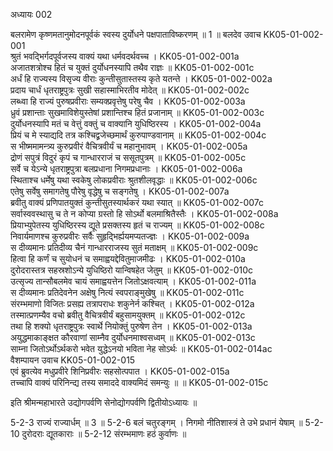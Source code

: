 अध्यायः 002

बलरामेण कृष्णमतानुमोदनपूर्वकं स्वस्य दुर्योधने पक्षपाताविष्करणम् ॥ 1 ॥
बलदेव उवाच 	KK05-01-002-001  
श्रुतं भवद्भिर्गदपूर्वजस्य वाक्यं यथा धर्मवदर्थवच्च ।	KK05-01-002-001a  
अजातशत्रोश्च हितं च युक्तं दुर्योधनस्यापि तथैव राज्ञः ॥	KK05-01-002-001c  
अर्धं हि राज्यस्य विसृज्य वीराः कुन्तीसुतास्तस्य कृते यतन्ते ।	KK05-01-002-002a  
प्रदाय चार्धं धृतराष्ट्रपुत्रः सुखी सहास्माभिरतीव मोदेत् ॥	KK05-01-002-002c  
लब्ध्वा हि राज्यं पुरुषप्रवीराः सम्यक्प्रवृत्तेषु परेषु चैव ।	KK05-01-002-003a  
ध्रुवं प्रशान्ताः सुखमाविशेयुस्तेषां प्रशान्तिश्च हितं प्रजानाम् ॥	KK05-01-002-003c  
दुर्योधनस्यापि मतं च वेत्तुं वक्तुं च वाक्यानि युधिष्ठिरस्य ।	KK05-01-002-004a  
प्रियं च मे स्याद्यदि तत्र कश्चिद्व्रजेच्छमार्थं कुरुपाण्डवानाम् ॥	KK05-01-002-004c  
स भीष्ममामन्त्र्य कुरुप्रवीरं वैचित्रवीर्यं च महानुभावम् ।	KK05-01-002-005a  
द्रोणं सपुत्रं विदुरं कृपं च गान्धारराजं च ससूतपुत्रम् ॥	KK05-01-002-005c  
सर्वे च येऽन्ये धृतराष्ट्रपुत्रा बलप्रधाना निगमप्रधानाः ।	KK05-01-002-006a  
स्थिताश्च धर्मेषु यथा स्वकेषु लोकप्रवीराः श्रुतशीलवृद्धाः ॥	KK05-01-002-006c  
एतेषु सर्वेषु समागतेषु पौरेषु वृद्धेषु च सङ्गतेषु ।	KK05-01-002-007a  
ब्रवीतु वाक्यं प्रणिपातयुक्तं कुन्तीसुतस्यार्थकरं यथा स्यात् ॥	KK05-01-002-007c  
सर्वास्ववस्थासु च ते न कोप्या ग्रस्तो हि सोऽर्थो बलमाश्रितैस्तैः ।	KK05-01-002-008a  
प्रियाभ्युपेतस्य युधिष्ठिरस्य द्यूते प्रसक्तस्य हृतं च राज्यम् ॥	KK05-01-002-008c  
निवार्यमाणश्च कुरुप्रवीरः सर्वैः सुहृद्भिर्ह्ययमप्यतज्ज्ञः ।	KK05-01-002-009a  
स दीव्यमानः प्रतिदीव्य चैनं गान्धारराजस्य सुतं मताक्षम् ॥	KK05-01-002-009c  
हित्वा हि कर्णं च सुयोधनं च समाह्वयद्देवितुमाजमीढः ।	KK05-01-002-010a  
दुरोदरास्तत्र सहस्रशोऽन्ये युधिष्ठिरो यान्विषहेत जेतुम् ॥	KK05-01-002-010c  
उत्सृज्य तान्सौबलमेव चायं समाह्वयत्तेन जितोऽक्षवत्याम् ।	KK05-01-002-011a  
स दीव्यमानः प्रतिदेवनेन अक्षेषु नित्यं स्वपराङ्मुखेषु ॥	KK05-01-002-011c  
संरम्भमाणो विजितः प्रसह्य तत्रापराधः शकुनेर्न कश्चित् ।	KK05-01-002-012a  
तस्मात्प्रणम्यैव वचो ब्रवीतु वैचित्रवीर्यं बहुसामयुक्तम् ॥	KK05-01-002-012c  
तथा हि शक्यो धृतराष्ट्रपुत्रः स्वार्थे नियोक्तुं पुरुषेण तेन ।	KK05-01-002-013a  
अयुद्धमाकाङ्क्षत कौरवाणां साम्नैव दुर्योधनमाश्वसध्वम् ॥	KK05-01-002-013c  
साम्ना जितोऽर्थोऽर्थकरो भवेत युद्धेऽनयो भविता नेह सोऽर्थः ॥	KK05-01-002-014ac  
वैशम्पायन उवाच 	KK05-01-002-015	  
एवं ब्रुवत्येव मधुप्रवीरे शिनिप्रवीरः सहसोत्पपात ।	KK05-01-002-015a  
तच्चापि वाक्यं परिनिन्द्य तस्य समाददे वाक्यमिदं समन्युः ॥ ॥	KK05-01-002-015c  

इति श्रीमन्महाभारते उद्योगपर्वणि सेनोद्योगपर्वणि द्वितीयोऽध्यायः ॥

5-2-3 राज्यं राज्यार्धम् ॥ 3 ॥ 5-2-6 बलं चतुरङ्गम् । निगमो नीतिशास्त्रं ते उभे प्रधानं येषाम् ॥ 5-2-10 दुरोदराः द्यूतकाराः ॥ 5-2-12 संरम्भमाणः हठं कुर्वाणः ॥
